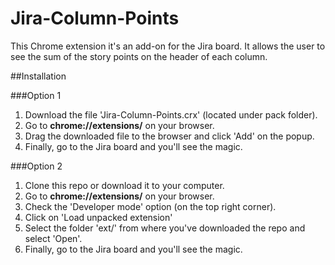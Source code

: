 Jira-Column-Points
==================

This Chrome extension it's an add-on for the Jira board. It allows the user to see the sum of the story points on the header of each column.

##Installation

###Option 1
1. Download the file 'Jira-Column-Points.crx' (located under pack folder).
2. Go to **chrome://extensions/** on your browser.
3. Drag the downloaded file to the browser and click 'Add' on the popup.
4. Finally, go to the Jira board and you'll see the magic.

###Option 2
1. Clone this repo or download it to your computer.
2. Go to **chrome://extensions/** on your browser.
3. Check the 'Developer mode' option (on the top right corner).
4. Click on 'Load unpacked extension'
5. Select the folder 'ext/' from where you've downloaded the repo and select 'Open'.
6. Finally, go to the Jira board and you'll see the magic.
